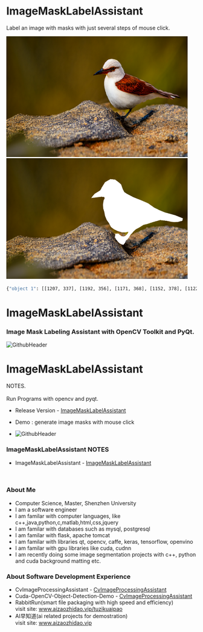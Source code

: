# ImageMaskLabelAssistant
Label an image with masks with just several steps of mouse click.


<img width="480" height="320" src="https://github.com/Think-Big-Do-Small/ImageMaskLabelAssistant/blob/main/test/00023-860479971.png"/>  
<img width="480" height="320" src="https://github.com/Think-Big-Do-Small/ImageMaskLabelAssistant/blob/main/test/00023-860479971_label.png"/> 


```bash
{"object 1": [[1207, 337], [1192, 356], [1171, 368], [1152, 378], [1122, 394], [1094, 422], [1080, 440], [1111, 436], [1160, 431], [1208, 425], [1244, 429], [1250, 442], [1237, 465], [1228, 513], [1232, 556], [1245, 593], [1254, 636], [1274, 680], [1305, 718], [1330, 761], [1366, 784], [1417, 806], [1466, 818], [1511, 820], [1550, 813], [1546, 827], [1531, 843], [1511, 860], [1488, 866], [1459, 860], [1423, 834], [1387, 835], [1379, 875], [1399, 902], [1426, 930], [1445, 943], [1465, 952], [1487, 957], [1509, 933], [1518, 911], [1539, 896], [1565, 865], [1581, 842], [1598, 829], [1618, 807], [1646, 785], [1692, 764], [1743, 736], [1784, 728], [1865, 705], [1955, 683], [2046, 693], [2096, 702], [2129, 706], [2174, 705], [2237, 691], [2243, 665], [2146, 631], [2013, 599], [1943, 574], [1880, 547], [1802, 499], [1723, 469], [1616, 432], [1530, 393], [1498, 374], [1480, 344], [1458, 290], [1422, 263], [1382, 237], [1323, 232], [1289, 248], [1254, 266]]}

```


# ImageMaskLabelAssistant
### Image Mask Labeling Assistant with OpenCV Toolkit and PyQt.

![GithubHeader](https://github.com/Think-Big-Do-Small/ImageMaskLabelAssistant/blob/main/image_label_demo.gif)
# ImageMaskLabelAssistant
NOTES. <br><br>
Run Programs with opencv and pyqt. 

- Release Version - [ImageMaskLabelAssistant](https://github.com/Think-Big-Do-Small/ImageMaskLabelAssistant/blob/main/image_label_demo.gif)

- Demo : generate image masks with mouse click 
- ![GithubHeader](https://github.com/Think-Big-Do-Small/ImageMaskLabelAssistant/blob/main/image_label_demo.gif) <br>


### ImageMaskLabelAssistant NOTES  
- ImageMaskLabelAssistant - [ImageMaskLabelAssistant](https://github.com/Think-Big-Do-Small/ImageMaskLabelAssistant/blob/main/image_label_demo.gif)
```bash



```

### About Me 
- Computer Science, Master, Shenzhen University
- I am a software engineer 
- I am familar with computer languages, like c++,java,python,c,matlab,html,css,jquery
- I am familar with databases such as mysql, postgresql
- I am familar with flask, apache tomcat
- I am familar with libraries qt, opencv, caffe, keras, tensorflow, openvino
- I am familar with gpu libraries like cuda, cudnn
- I am recently doing some image segmentation projects with c++, python and cuda background matting etc. <br> 

### About Software Development Experience
- CvImageProcessingAssistant - [CvImageProcessingAssistant](https://github.com/Think-Big-Do-Small/CvImageProcessingAssistant) <br>
- Cuda-OpenCV-Object-Detection-Demo - [CvImageProcessingAssistant](https://github.com/Think-Big-Do-Small/Cuda-OpenCV-Object-Detection-Demo)<br> 
- RabbitRun(smart file packaging with high speed and efficiency)  <br> 
visit site: www.aizaozhidao.vip/tuzikuaipao 
- AI早知道(ai related projects for demostration) <br> 
visit site: www.aizaozhidao.vip 

